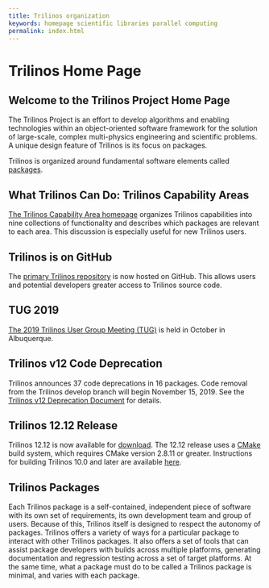 ```yaml
---
title: Trilinos organization
keywords: homepage scientific libraries parallel computing
permalink: index.html
---
```


# Trilinos Home Page

## Welcome to the Trilinos Project Home Page

The Trilinos Project is an effort to develop algorithms and enabling technologies within an object-oriented software framework
for the solution of large-scale, complex multi-physics engineering and scientific problems.
A unique design feature of Trilinos is its focus on packages.

Trilinos is organized around fundamental software elements called <a href="#" data-toggle="tooltip" data-original-title="{{site.data.glossary.trilinos_package}}">packages</a>.

## What Trilinos Can Do: Trilinos Capability Areas

[The Trilinos Capability Area homepage](capability-areas.html) organizes Trilinos capabilities into nine collections of functionality and describes
which packages are relevant to each area. This discussion is especially useful for new Trilinos users.

## Trilinos is on GitHub

The [primary Trilinos repository](https://github.com/trilinos/Trilinos)
is now hosted on GitHub. This allows users and potential developers greater access to Trilinos source code.

## TUG 2019

[The 2019 Trilinos User Group Meeting (TUG)](https://trilinos.github.io/trilinos_user-developer_group_meeting_2019.html) is  held in October in Albuquerque.

## Trilinos v12 Code Deprecation

Trilinos announces 37 code deprecations in 16 packages.  Code removal from the Trilinos develop branch will begin November 15, 2019.  See the [Trilinos v12 Deprecation Document](https://github.com/trilinos/Trilinos/wiki/Trilinos_v12_code_deprecation.pdf) for details.

## Trilinos 12.12 Release

Trilinos 12.12 is now available for [download](download.html).
The 12.12 release uses a [CMake](https://cmake.org/)
build system, which requires CMake version 2.8.11 or greater.
Instructions for building Trilinos 10.0 and later are available
[here](pdfs/Trilinos10.12Tutorial.pdf).

## Trilinos Packages

Each Trilinos package is a self-contained, independent piece of software with its own set of requirements,
its own development team and group of users. Because of this, Trilinos itself is designed to respect the autonomy of packages.
Trilinos offers a variety of ways for a particular package to interact with other Trilinos packages.
It also offers a set of tools that can assist package developers with builds across multiple platforms,
generating documentation and regression testing across a set of target platforms.
At the same time, what a package must do to be called a Trilinos package is minimal, and varies with each package.
